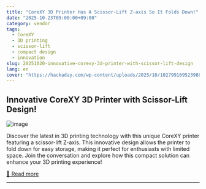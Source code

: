 ```yaml
---
title: "CoreXY 3D Printer Has A Scissor-Lift Z-axis So It Folds Down!"
date: "2025-10-23T09:00:00+09:00"
category: vendor
tags:
  - CoreXY
  - 3D printing
  - scissor-lift
  - compact design
  - innovation
slug: 20251020-innovative-corexy-3d-printer-with-scissor-lift-design
lang: en
cover: "https://hackaday.com/wp-content/uploads/2025/10/1027991695239882906-featured.png"
---
```


## Innovative CoreXY 3D Printer with Scissor-Lift Design!
![image](https://hackaday.com/wp-content/uploads/2025/10/1027991695239882906-featured.png)

Discover the latest in 3D printing technology with this unique CoreXY printer featuring a scissor-lift Z-axis. This innovative design allows the printer to fold down for easy storage, making it perfect for enthusiasts with limited space. Join the conversation and explore how this compact solution can enhance your 3D printing experience!

[🔗 Read more](https://hackaday.com/2025/10/19/corexy-3d-printer-has-a-scissor-lift-z-axis-so-it-folds-down/)

---